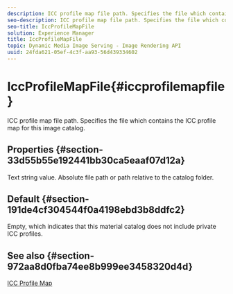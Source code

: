 ```yaml
---
description: ICC profile map file path. Specifies the file which contains the ICC profile map for this image catalog.
seo-description: ICC profile map file path. Specifies the file which contains the ICC profile map for this image catalog.
seo-title: IccProfileMapFile
solution: Experience Manager
title: IccProfileMapFile
topic: Dynamic Media Image Serving - Image Rendering API
uuid: 24fda621-05ef-4c3f-aa93-56d439334602
---
```


# IccProfileMapFile{#iccprofilemapfile}

ICC profile map file path. Specifies the file which contains the ICC profile map for this image catalog.

## Properties {#section-33d55b55e192441bb30ca5eaaf07d12a}

Text string value. Absolute file path or path relative to the catalog folder.

## Default {#section-191de4cf304544f0a4198ebd3b8ddfc2}

Empty, which indicates that this material catalog does not include private ICC profiles.

## See also {#section-972aa8d0fba74ee8b999ee3458320d4d}

[ICC Profile Map](../../../../../ir-api/material-cat/image-rendering-api-ref/c-ir-material-catalog/c-ir-icc-profile-map-reference/c-ir-icc-profile-map-reference.md#concept-8c2a7d205b8544ccaa159f5b66710012) 
